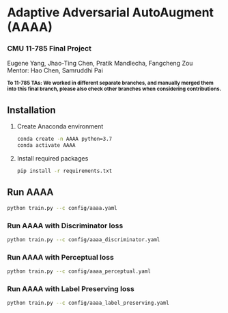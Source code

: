 # Adaptive Adversarial AutoAugment (AAAA)
### CMU 11-785 Final Project
Eugene Yang, Jhao-Ting Chen, Pratik Mandlecha, Fangcheng Zou  
Mentor: Hao Chen, Samruddhi Pai

<sub> **To 11-785 TAs: We worked in different separate branches, and manually merged them into this final branch, please also check other branches when considering contributions.**</sub>


## Installation
1. Create Anaconda environment
    ```bash
    conda create -n AAAA python=3.7
    conda activate AAAA
    ```
2. Install required packages
    ```bash
    pip install -r requirements.txt
    ```

## Run AAAA
```bash
python train.py --c config/aaaa.yaml
```

### Run AAAA with Discriminator loss
```bash
python train.py --c config/aaaa_discriminator.yaml
```

### Run AAAA with Perceptual loss
```bash
python train.py --c config/aaaa_perceptual.yaml
```

### Run AAAA with Label Preserving loss
```bash
python train.py --c config/aaaa_label_preserving.yaml
```
